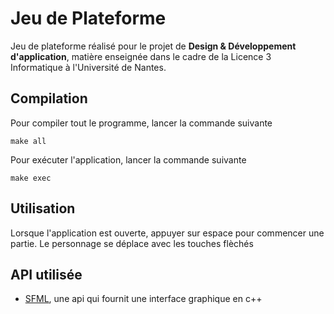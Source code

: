 Jeu de Plateforme
==============

Jeu de plateforme réalisé pour le projet de **Design & Développement d'application**, matière enseignée dans le cadre de la Licence 3 Informatique à l'Université de Nantes.

Compilation
----------
Pour compiler tout le programme, lancer la commande suivante
```
make all
```

Pour exécuter l'application, lancer la commande suivante 
```
make exec
```

Utilisation
----------
Lorsque l'application est ouverte, appuyer sur espace pour commencer une partie. Le personnage se déplace avec les touches flèchés

API utilisée
----------
* [SFML](http://www.sfml-dev.org/), une api qui fournit une interface graphique en c++


